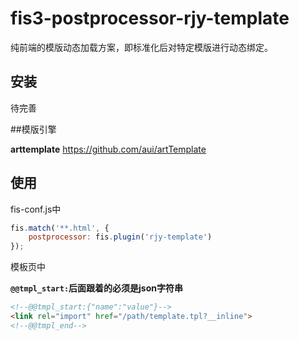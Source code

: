 # fis3-postprocessor-rjy-template

纯前端的模版动态加载方案，即标准化后对特定模版进行动态绑定。

## 安装

待完善

##模版引擎

**arttemplate** https://github.com/aui/artTemplate

## 使用

fis-conf.js中

```javascript
fis.match('**.html', {
    postprocessor: fis.plugin('rjy-template')
});
```

模板页中

**`@@tmpl_start:`后面跟着的必须是json字符串**

```html
<!--@@tmpl_start:{"name":"value"}-->
<link rel="import" href="/path/template.tpl?__inline">
<!--@@tmpl_end-->
```
